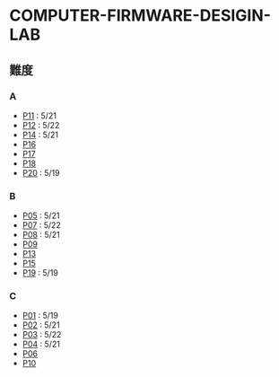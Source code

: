 # COMPUTER-FIRMWARE-DESIGIN-LAB

## 難度

### A

* [P11](https://hackmd.io/@LMChen/rk8zdM_oo) : 5/21
* [P12](https://hackmd.io/@LMChen/r1uVZocos) : 5/22
* [P14](https://hackmd.io/@LMChen/ryYZD-3oj) : 5/21
* [P16](https://hackmd.io/@LMChen/HkR60ARoj)
* [P17](https://hackmd.io/@LMChen/BJPk-Hb2o)
* [P18](https://hackmd.io/@LMChen/Bkqu-rZnj)
* [P20](https://hackmd.io/@LMChen/ByK9CRMni) : 5/19

### B

* [P05](https://hackmd.io/@LMChen/H1vfF9fsi) : 5/21
* [P07](https://hackmd.io/@LMChen/Hkx3hCVos) : 5/22
* [P08](https://hackmd.io/@LMChen/ryLMlqroo) : 5/21
* [P09](https://hackmd.io/@LMChen/SJttSkDjj)
* [P13](https://hackmd.io/@LMChen/H1B5L-2ss)
* [P15](https://hackmd.io/@LMChen/H1GMRRRjj)
* [P19](https://hackmd.io/@LMChen/BydaoCf3s) : 5/19

### C

* [P01](https://hackmd.io/@LMChen/S1VB8mRqs) : 5/19
* [P02](https://hackmd.io/@LMChen/B1x37Oris) : 5/21
* [P03](https://hackmd.io/@LMChen/BJ-NtLCqs) : 5/22
* [P04](https://hackmd.io/@LMChen/B1QVUOroo) : 5/21
* [P06](https://hackmd.io/@LMChen/HJxEduBos)
* [P10](https://hackmd.io/@LMChen/By0Hl_Dis)
